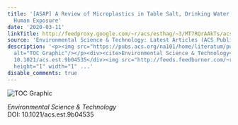 ```yaml
---
title: '[ASAP] A Review of Microplastics in Table Salt, Drinking Water, and Air: Direct
  Human Exposure'
date: '2020-03-11'
linkTitle: http://feedproxy.google.com/~r/acs/esthag/~3/MT7RQrAAkTs/acs.est.9b04535
source: 'Environmental Science & Technology: Latest Articles (ACS Publications)'
description: '<p><img src="https://pubs.acs.org/na101/home/literatum/publisher/achs/journals/content/esthag/0/esthag.ahead-of-print/acs.est.9b04535/20200311/images/medium/es9b04535_0004.gif"
  alt="TOC Graphic"/></p><div><cite>Environmental Science & Technology</cite></div><div>DOI:
  10.1021/acs.est.9b04535</div><img src="http://feeds.feedburner.com/~r/acs/esthag/~4/MT7RQrAAkTs"
  height="1" width="1" ...'
disable_comments: true
---
```

<p><img src="https://pubs.acs.org/na101/home/literatum/publisher/achs/journals/content/esthag/0/esthag.ahead-of-print/acs.est.9b04535/20200311/images/medium/es9b04535_0004.gif" alt="TOC Graphic"/></p><div><cite>Environmental Science & Technology</cite></div><div>DOI: 10.1021/acs.est.9b04535</div><img src="http://feeds.feedburner.com/~r/acs/esthag/~4/MT7RQrAAkTs" height="1" width="1" ...